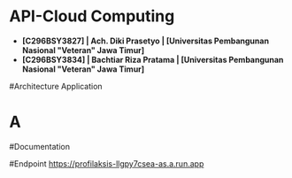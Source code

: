 # API-Cloud Computing
- **[C296BSY3827] | Ach. Diki Prasetyo    | [Universitas Pembangunan Nasional "Veteran" Jawa Timur]** 
- **[C296BSY3834] | Bachtiar Riza Pratama | [Universitas Pembangunan Nasional "Veteran" Jawa Timur]**

#Architecture Application
# A
#Documentation

#Endpoint
https://profilaksis-llgpy7csea-as.a.run.app

